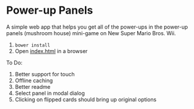 # Power-up Panels

A simple web app that helps you get all of the power-ups in the power-up panels (mushroom house) mini-game on New Super Mario Bros. Wii.

1. `bower install`
1. Open [index.html](https://github.com/lukasolson/power-up-panels/blob/master/index.html) in a browser

To Do:

1. Better support for touch
1. Offline caching
1. Better readme
1. Select panel in modal dialog
1. Clicking on flipped cards should bring up original options
